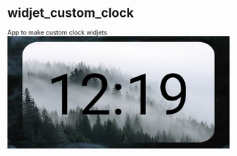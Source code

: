 # widjet_custom_clock
 App to make custom clock widjets
![image](https://github.com/mikl14/widjet_custom_clock/blob/master/clock2.JPG)
